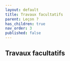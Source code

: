 ```yaml
---
layout: default
title: Travaux facultatifs
parent: Leçon ?
has_children: true
nav_order: 3
published: false
---
```

## Travaux facultatifs

